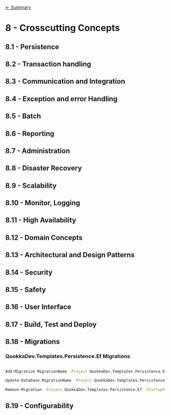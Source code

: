 [<- Summary](ARC42.md)

# 8 - Crosscutting Concepts

## 8.1 - Persistence
## 8.2 - Transaction handling
## 8.3 - Communication and Integration
## 8.4 - Exception and error Handling
## 8.5 - Batch
## 8.6 - Reporting
## 8.7 - Administration
## 8.8 - Disaster Recovery
## 8.9 - Scalability
## 8.10 - Monitor, Logging
## 8.11 - High Availability
## 8.12 - Domain Concepts
## 8.13 - Architectural and Design Patterns
## 8.14 - Security
## 8.15 - Safety
## 8.16 - User Interface
## 8.17 - Build, Test and Deploy
## 8.18 - Migrations

### QuokkaDev.Templates.Persistence.Ef Migrations 

```bash

Add-Migration MigrationName -Project QuokkaDev.Templates.Persistence.Ef -StartupProject QuokkaDev.Templates.Api -Context ApplicationDbContext

Update-Database MigrationName -Project QuokkaDev.Templates.Persistence.Ef -StartupProject QuokkaDev.Templates.Api -Context ApplicationDbContextDbContext

Remove-Migration -Project QuokkaDev.Templates.Persistence.Ef -StartupProject QuokkaDev.Templates.Api -Context ApplicationDbContextDbContext

```
## 8.19 - Configurability